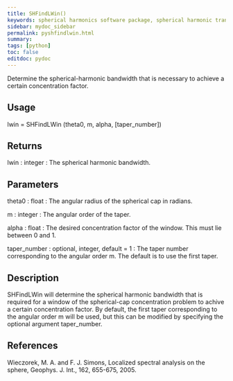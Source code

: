 ```yaml
---
title: SHFindLWin()
keywords: spherical harmonics software package, spherical harmonic transform, legendre functions, multitaper spectral analysis, Python, gravity, magnetic field
sidebar: mydoc_sidebar
permalink: pyshfindlwin.html
summary:
tags: [python]
toc: false
editdoc: pydoc
---
```


Determine the spherical-harmonic bandwidth that is necessary to achieve a certain concentration factor.

## Usage

lwin = SHFindLWin (theta0, m, alpha, [taper_number])

## Returns

lwin : integer
:   The spherical harmonic bandwidth.

## Parameters

theta0 : float
:   The angular radius of the spherical cap in radians.

m : integer
:   The angular order of the taper.

alpha : float
:   The desired concentration factor of the window. This must lie between 0 and 1.

taper_number : optional, integer, default = 1
:   The taper number corresponding to the angular order m. The default is to use the first taper.

## Description

SHFindLWin will determine the spherical harmonic bandwidth that is required for a window of the spherical-cap concentration problem to achive a certain concentration factor. By default, the first taper corresponding to the angular order m will be used, but this can be modified by specifying the optional argument taper_number.

## References

Wieczorek, M. A. and F. J. Simons, Localized spectral analysis on the sphere, 
Geophys. J. Int., 162, 655-675, 2005.
